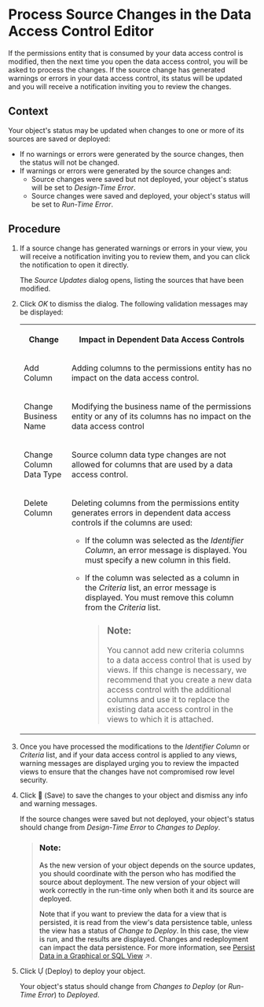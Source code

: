 <!-- loio3c470e82554145658a5029d7a1dca4a0 -->

<link rel="stylesheet" type="text/css" href="../css/sap-icons.css"/>

# Process Source Changes in the Data Access Control Editor

If the permissions entity that is consumed by your data access control is modified, then the next time you open the data access control, you will be asked to process the changes. If the source change has generated warnings or errors in your data access control, its status will be updated and you will receive a notification inviting you to review the changes.



<a name="loio3c470e82554145658a5029d7a1dca4a0__context_dv5_swm_mpb"/>

## Context

Your object's status may be updated when changes to one or more of its sources are saved or deployed:

-   If no warnings or errors were generated by the source changes, then the status will not be changed.
-   If warnings or errors were generated by the source changes and:
    -   Source changes were saved but not deployed, your object's status will be set to *Design-Time Error*.
    -   Source changes were saved and deployed, your object's status will be set to *Run-Time Error*.




<a name="loio3c470e82554145658a5029d7a1dca4a0__steps_pzc_34t_4sb"/>

## Procedure

1.  If a source change has generated warnings or errors in your view, you will receive a notification inviting you to review them, and you can click the notification to open it directly.

    The *Source Updates* dialog opens, listing the sources that have been modified.

2.  Click *OK* to dismiss the dialog. The following validation messages may be displayed:


    <table>
    <tr>
    <th valign="top">

    Change
    
    </th>
    <th valign="top">

    Impact in Dependent Data Access Controls
    
    </th>
    </tr>
    <tr>
    <td valign="top">
    
    Add Column
    
    </td>
    <td valign="top">
    
    Adding columns to the permissions entity has no impact on the data access control.
    
    </td>
    </tr>
    <tr>
    <td valign="top">
    
    Change Business Name
    
    </td>
    <td valign="top">
    
    Modifying the business name of the permissions entity or any of its columns has no impact on the data access control
    
    </td>
    </tr>
    <tr>
    <td valign="top">
    
    Change Column Data Type
    
    </td>
    <td valign="top">
    
    Source column data type changes are not allowed for columns that are used by a data access control.
    
    </td>
    </tr>
    <tr>
    <td valign="top">
    
    Delete Column
    
    </td>
    <td valign="top">
    
    Deleting columns from the permissions entity generates errors in dependent data access controls if the columns are used:

    -   If the column was selected as the *Identifier Column*, an error message is displayed. You must specify a new column in this field.
    -   If the column was selected as a column in the *Criteria* list, an error message is displayed. You must remove this column from the *Criteria* list.

        > ### Note:  
        > You cannot add new criteria columns to a data access control that is used by views. If this change is necessary, we recommend that you create a new data access control with the additional columns and use it to replace the existing data access control in the views to which it is attached.



    
    </td>
    </tr>
    </table>
    
3.  Once you have processed the modifications to the *Identifier Column* or *Criteria* list, and if your data access control is applied to any views, warning messages are displayed urging you to review the impacted views to ensure that the changes have not compromised row level security.

4.  Click <span class="FPA-icons-V3"></span> \(Save\) to save the changes to your object and dismiss any info and warning messages.

    If the source changes were saved but not deployed, your object's status should change from *Design-Time Error* to *Changes to Deploy*.

    > ### Note:  
    > As the new version of your object depends on the source updates, you should coordinate with the person who has modified the source about deployment. The new version of your object will work correctly in the run-time only when both it and its source are deployed.
    > 
    > Note that if you want to preview the data for a view that is persisted, it is read from the view's data persistence table, unless the view has a status of *Change to Deploy*. In this case, the view is run, and the results are displayed. Changes and redeployment can impact the data persistence. For more information, see [Persist Data in a Graphical or SQL View](https://help.sap.com/viewer/24f836070a704022a40c15442163e5cf/DEV_CURRENT/en-US/9bd12cf116ae40e09cdba8b60cf75e11.html "Improve the performance while working with views by persisting the view data, and scheduling regular updates to keep your data up-to-date.") :arrow_upper_right:.

5.  Click <span class="SAP-icons-V5"></span> \(Deploy\) to deploy your object.

    Your object's status should change from *Changes to Deploy* \(or *Run-Time Error*\) to *Deployed*.


